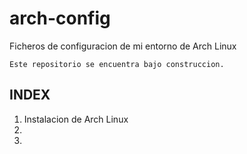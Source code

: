 # arch-config
Ficheros de configuracion de mi entorno de Arch Linux

```Este repositorio se encuentra bajo construccion.```

## INDEX
1. Instalacion de Arch Linux
2. 
3.
